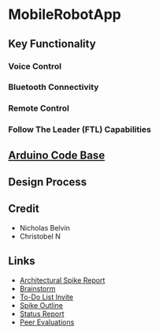 # MobileRobotApp

## Key Functionality

   ### Voice Control
 
 ### Bluetooth Connectivity
 
 ### Remote Control
 
 ### Follow The Leader (FTL) Capabilities
 
## [Arduino Code Base](https://github.com/jdg072/Zumo_Robot_Code)


## Design Process

## Credit
  - Nicholas Belvin
  - Christobel N  

## Links
 - [Architectural Spike Report](https://docs.google.com/document/d/1-CQ9EZYAPKHpJ7JKSj66phDxTqicFZDZ5KkcjRXm5dI/edit?usp=sharing)
 - [Brainstorm](https://docs.google.com/document/d/1WmImX2puSjwlEVctEJiyWqlQgzYsrG4T0BfPNFhrNGU/edit?usp=sharing)
 - [To-Do List Invite](https://trello.com/invite/davidschafer43/ATTI20b40cd9e11b1080b0168db6e51d37deFCA118D2)
 - [Spike Outline](https://github.com/dschafer07/OpenCV-Android-Object-Detection/files/10522237/Report_Guidelines.docx)
 - [Status Report](https://1drv.ms/x/s!AgYAmdpDEql86C9xt_iIQKfCbKrT?e=SMvsE3)
 - [Peer Evaluations](https://auburn.instructure.com/files/210776313/download?download_frd=1)
